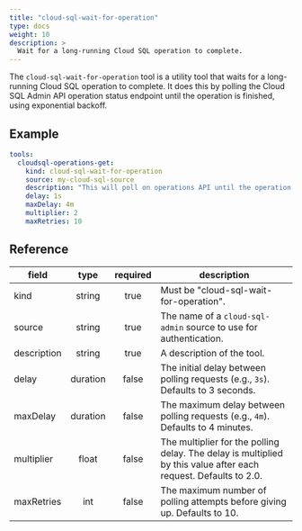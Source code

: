 ```yaml
---
title: "cloud-sql-wait-for-operation"
type: docs
weight: 10
description: >
  Wait for a long-running Cloud SQL operation to complete.
---
```


The `cloud-sql-wait-for-operation` tool is a utility tool that waits for a
long-running Cloud SQL operation to complete. It does this by polling the Cloud
SQL Admin API operation status endpoint until the operation is finished, using
exponential backoff.


## Example

```yaml
tools:
  cloudsql-operations-get:
    kind: cloud-sql-wait-for-operation
    source: my-cloud-sql-source
    description: "This will poll on operations API until the operation is done. For checking operation status we need projectId and operationId. Once instance is created give follow up steps on how to use the variables to bring data plane MCP server up in local and remote setup."
    delay: 1s
    maxDelay: 4m
    multiplier: 2
    maxRetries: 10
```

## Reference

| **field**   | **type** | **required** | **description**                                                                                                  |
| ----------- | :------: | :----------: | ---------------------------------------------------------------------------------------------------------------- |
| kind        |  string  |     true     | Must be "cloud-sql-wait-for-operation".                                                                          |
| source      |  string  |     true     | The name of a `cloud-sql-admin` source to use for authentication.                                                |
| description |  string  |    true      | A description of the tool.                                                                                       |
| delay       | duration |    false     | The initial delay between polling requests (e.g., `3s`). Defaults to 3 seconds.                                  |
| maxDelay    | duration |    false     | The maximum delay between polling requests (e.g., `4m`). Defaults to 4 minutes.                                  |
| multiplier  |  float   |    false     | The multiplier for the polling delay. The delay is multiplied by this value after each request. Defaults to 2.0. |
| maxRetries  |   int    |    false     | The maximum number of polling attempts before giving up. Defaults to 10.                                         |
